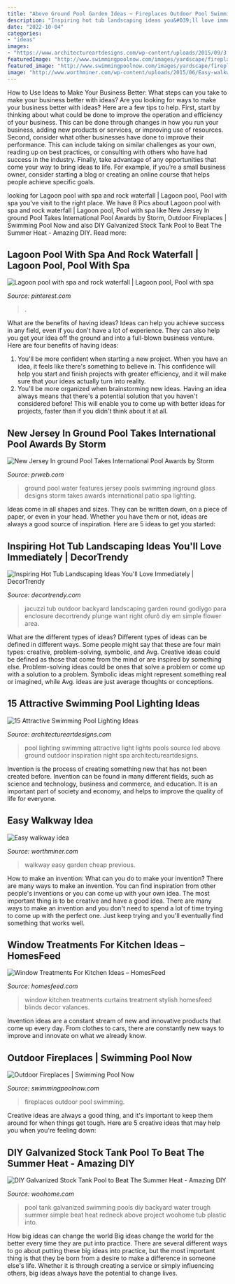 ```yaml
---
title: "Above Ground Pool Garden Ideas ~ Fireplaces Outdoor Pool Swimming"
description: "Inspiring hot tub landscaping ideas you&#039;ll love immediately"
date: "2022-10-04"
categories:
- "ideas"
images:
- "https://www.architectureartdesigns.com/wp-content/uploads/2015/09/3.jpg"
featuredImage: "http://www.swimmingpoolnow.com/images/yardscape/fireplaces-6.jpg"
featured_image: "http://www.swimmingpoolnow.com/images/yardscape/fireplaces-6.jpg"
image: "http://www.worthminer.com/wp-content/uploads/2015/06/Easy-walkway-idea-12.jpg"
---
```



How to Use Ideas to Make Your Business Better: What steps can you take to make your business better with ideas?
Are you looking for ways to make your business better with ideas? Here are a few tips to help. First, start by thinking about what could be done to improve the operation and efficiency of your business. This can be done through changes in how you run your business, adding new products or services, or improving use of resources. Second, consider what other businesses have done to improve their performance. This can include taking on similar challenges as your own, reading up on best practices, or consulting with others who have had success in the industry. Finally, take advantage of any opportunities that come your way to bring ideas to life. For example, if you’re a small business owner, consider starting a blog or creating an online course that helps people achieve specific goals.

	

		
looking for Lagoon pool with spa and rock waterfall | Lagoon pool, Pool with spa you've visit to the right place. We have 8 Pics about Lagoon pool with spa and rock waterfall | Lagoon pool, Pool with spa like New Jersey In ground Pool Takes International Pool Awards by Storm, Outdoor Fireplaces | Swimming Pool Now and also DIY Galvanized Stock Tank Pool to Beat The Summer Heat - Amazing DIY. Read more:
		
    
## Lagoon Pool With Spa And Rock Waterfall | Lagoon Pool, Pool With Spa

<img loading=lazy src="https://i.pinimg.com/736x/39/49/7a/39497afbb7ff4e3ed1dd417efa159372--lagoon-pool-rock-waterfall.jpg" onerror="this.onerror=null;this.src='https://tse2.mm.bing.net/th?id=OIP.YJDRxz15heaCUe3NMEyjwwHaE7&amp;pid=15.1';" alt="Lagoon pool with spa and rock waterfall | Lagoon pool, Pool with spa">

_Source: pinterest.com_

>. 

	

What are the benefits of having ideas?
Ideas can help you achieve success in any field, even if you don't have a lot of experience. They can also help you get your idea off the ground and into a full-blown business venture. Here are four benefits of having ideas: 
1. You'll be more confident when starting a new project. When you have an idea, it feels like there's something to believe in. This confidence will help you start and finish projects with greater efficiency, and it will make sure that your ideas actually turn into reality. 
2. You'll be more organized when brainstorming new ideas. Having an idea always means that there's a potential solution that you haven't considered before! This will enable you to come up with better ideas for projects, faster than if you didn't think about it at all. 

    
## New Jersey In Ground Pool Takes International Pool Awards By Storm

<img loading=lazy src="http://ww1.prweb.com/prfiles/2011/11/07/8943900/in-ground-pool.jpg" onerror="this.onerror=null;this.src='https://tse3.mm.bing.net/th?id=OIP.AtW3B9TwMsGZmMaz_qHr0AHaE8&amp;pid=15.1';" alt="New Jersey In ground Pool Takes International Pool Awards by Storm">

_Source: prweb.com_

>ground pool water features jersey pools swimming inground glass designs storm takes awards international patio spa lighting. 

	

Ideas come in all shapes and sizes. They can be written down, on a piece of paper, or even in your head. Whether you have them or not, ideas are always a good source of inspiration. Here are 5 ideas to get you started: 

    
## Inspiring Hot Tub Landscaping Ideas You&#039;ll Love Immediately | DecorTrendy

<img loading=lazy src="https://decortrendy.com/wp-content/uploads/2020/03/Hot-Tub-Landscaping-11.jpg" onerror="this.onerror=null;this.src='https://tse1.mm.bing.net/th?id=OIP.3Vi9yWp_yTatM3t4OAeZOgHaJ4&amp;pid=15.1';" alt="Inspiring Hot Tub Landscaping Ideas You&#039;ll Love Immediately | DecorTrendy">

_Source: decortrendy.com_

>jacuzzi tub outdoor backyard landscaping garden round godiygo para enclosure decortrendy plunge want right ofurô diy em simple flower area. 

	

What are the different types of ideas?
Different types of ideas can be defined in different ways. Some people might say that these are four main types: creative, problem-solving, symbolic, and Avg.
Creative ideas could be defined as those that come from the mind or are inspired by something else. Problem-solving ideas could be ones that solve a problem or come up with a solution to a problem. Symbolic ideas might represent something real or imagined, while Avg. ideas are just average thoughts or conceptions.

    
## 15 Attractive Swimming Pool Lighting Ideas

<img loading=lazy src="https://www.architectureartdesigns.com/wp-content/uploads/2015/09/3.jpg" onerror="this.onerror=null;this.src='https://tse1.mm.bing.net/th?id=OIP.QhWO-MgdA_3GP3z_hMIXsAHaFM&amp;pid=15.1';" alt="15 Attractive Swimming Pool Lighting Ideas">

_Source: architectureartdesigns.com_

>pool lighting swimming attractive light lights pools source led above ground outdoor inspiration night spa architectureartdesigns. 

	

Invention is the process of creating something new that has not been created before. Invention can be found in many different fields, such as science and technology, business and commerce, and education. It is an important part of society and economy, and helps to improve the quality of life for everyone.

    
## Easy Walkway Idea

<img loading=lazy src="http://www.worthminer.com/wp-content/uploads/2015/06/Easy-walkway-idea-12.jpg" onerror="this.onerror=null;this.src='https://tse1.mm.bing.net/th?id=OIP.X3z_I-opactj_u8K4wrBeQHaJ3&amp;pid=15.1';" alt="Easy walkway idea">

_Source: worthminer.com_

>walkway easy garden cheap previous. 

	

How to make an invention: What can you do to make your invention?
There are many ways to make an invention. You can find inspiration from other people's inventions or you can come up with your own idea. The most important thing is to be creative and have a good idea. There are many ways to make an invention and you don't need to spend a lot of time trying to come up with the perfect one. Just keep trying and you'll eventually find something that works well.

    
## Window Treatments For Kitchen Ideas – HomesFeed

<img loading=lazy src="https://homesfeed.com/wp-content/uploads/2015/10/Window-Treatments-WIth-Stylish-Curtains-Of-Kitchen.jpg" onerror="this.onerror=null;this.src='https://tse4.mm.bing.net/th?id=OIP.XO2DvWdhQPAAxcDoH8Qi7AHaK_&amp;pid=15.1';" alt="Window Treatments For Kitchen Ideas – HomesFeed">

_Source: homesfeed.com_

>window kitchen treatments curtains treatment stylish homesfeed blinds decor valances. 

	

Invention ideas are a constant stream of new and innovative products that come up every day. From clothes to cars, there are constantly new ways to improve and innovate on what we already know. 

    
## Outdoor Fireplaces | Swimming Pool Now

<img loading=lazy src="http://www.swimmingpoolnow.com/images/yardscape/fireplaces-6.jpg" onerror="this.onerror=null;this.src='https://tse1.mm.bing.net/th?id=OIP._fGWDI7lRL_EVFCSc2aXFwHaE3&amp;pid=15.1';" alt="Outdoor Fireplaces | Swimming Pool Now">

_Source: swimmingpoolnow.com_

>fireplaces outdoor pool swimming. 

	

Creative ideas are always a good thing, and it's important to keep them around for when things get tough. Here are 5 creative ideas that may help you when you're feeling down: 

    
## DIY Galvanized Stock Tank Pool To Beat The Summer Heat - Amazing DIY

<img loading=lazy src="http://www.woohome.com/wp-content/uploads/2016/06/galvanized-stock-tank-pool-ideas-woohome-10.jpg" onerror="this.onerror=null;this.src='https://tse1.mm.bing.net/th?id=OIP.-Z3Fqoz01op8RRicAVlgSgHaQq&amp;pid=15.1';" alt="DIY Galvanized Stock Tank Pool to Beat The Summer Heat - Amazing DIY">

_Source: woohome.com_

>pool tank galvanized swimming pools diy backyard water trough summer simple beat heat redneck above project woohome tub plastic into. 

	

How big ideas can change the world
Big ideas change the world for the better every time they are put into practice. There are several different ways to go about putting these big ideas into practice, but the most important thing is that they be born from a desire to make a difference in someone else's life. Whether it is through creating a service or simply influencing others, big ideas always have the potential to change lives.

